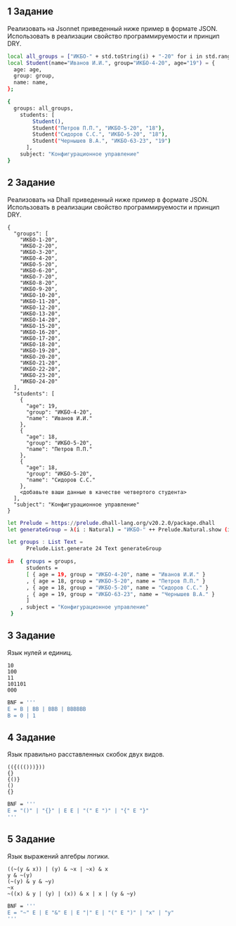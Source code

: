 ## 1 Задание
Реализовать на Jsonnet приведенный ниже пример в формате JSON. Использовать в реализации свойство программируемости и принцип DRY.

```bash
local all_groups = ["ИКБО-" + std.toString(i) + "-20" for i in std.range(1, 24)];
local Student(name="Иванов И.И.", group="ИКБО-4-20", age="19") = {
  age: age,
  group: group,
  name: name,
};

{
  groups: all_groups,
    students: [
        Student(),
        Student("Петров П.П.", "ИКБО-5-20", "18"),
        Student("Сидоров С.С.", "ИКБО-5-20", "18"),
        Student("Чернышев В.А.", "ИКБО-63-23", "19")
      ],
    subject: "Конфигурационное управление"
}
```

## 2 Задание
Реализовать на Dhall приведенный ниже пример в формате JSON. Использовать в реализации свойство программируемости и принцип DRY.

```
{
  "groups": [
    "ИКБО-1-20",
    "ИКБО-2-20",
    "ИКБО-3-20",
    "ИКБО-4-20",
    "ИКБО-5-20",
    "ИКБО-6-20",
    "ИКБО-7-20",
    "ИКБО-8-20",
    "ИКБО-9-20",
    "ИКБО-10-20",
    "ИКБО-11-20",
    "ИКБО-12-20",
    "ИКБО-13-20",
    "ИКБО-14-20",
    "ИКБО-15-20",
    "ИКБО-16-20",
    "ИКБО-17-20",
    "ИКБО-18-20",
    "ИКБО-19-20",
    "ИКБО-20-20",
    "ИКБО-21-20",
    "ИКБО-22-20",
    "ИКБО-23-20",
    "ИКБО-24-20"
  ],
  "students": [
    {
      "age": 19,
      "group": "ИКБО-4-20",
      "name": "Иванов И.И."
    },
    {
      "age": 18,
      "group": "ИКБО-5-20",
      "name": "Петров П.П."
    },
    {
      "age": 18,
      "group": "ИКБО-5-20",
      "name": "Сидоров С.С."
    },
    <добавьте ваши данные в качестве четвертого студента>
  ],
  "subject": "Конфигурационное управление"
} 
```

```bash
let Prelude = https://prelude.dhall-lang.org/v20.2.0/package.dhall
let generateGroup = λ(i : Natural) → "ИКБО-" ++ Prelude.Natural.show (i + 1) ++ "-20"

let groups : List Text =
      Prelude.List.generate 24 Text generateGroup

in  { groups = groups,
      students =
      [ { age = 19, group = "ИКБО-4-20", name = "Иванов И.И." }
      , { age = 18, group = "ИКБО-5-20", name = "Петров П.П." }
      , { age = 18, group = "ИКБО-5-20", name = "Сидоров С.С." }
      , { age = 19, group = "ИКБО-63-23", name = "Чернышев В.А." }
      ]
    , subject = "Конфигурационное управление"
 }
```

## 3 Задание

Язык нулей и единиц.

```
10
100
11
101101
000
```

```bash
BNF = '''
E = B | BB | BBB | BBBBBB
B = 0 | 1
```

## 4 Задание
Язык правильно расставленных скобок двух видов.

```
(({((()))}))
{}
{()}
()
{}
```

```bash
BNF = '''
E = "()" | "{}" | E E | "(" E ")" | "{" E "}"
'''
```

## 5 Задание
Язык выражений алгебры логики.

```
((~(y & x)) | (y) & ~x | ~x) & x
y & ~(y)
(~(y) & y & ~y)
~x
~((x) & y | (y) | (x)) & x | x | (y & ~y)
```

```bash
BNF = '''
E = "~" E | E "&" E | E "|" E | "(" E ")" | "x" | "y"
'''
```
